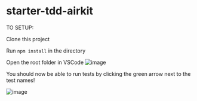 # starter-tdd-airkit

TO SETUP:

Clone this project

Run `npm install` in the directory

Open the root folder in VSCode
![image](https://user-images.githubusercontent.com/81180399/197847340-645a76f1-ee15-45f6-815b-4028d892d172.png)

You should now be able to run tests by clicking the green arrow next to the test names!

![image](https://user-images.githubusercontent.com/81180399/197847249-11f26168-4df3-4b57-8347-b9fc5221243d.png)

